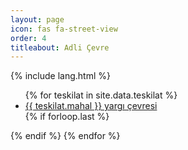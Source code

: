 ```yaml
---
layout: page
icon: fas fa-street-view
order: 4
titleabout: Adli Çevre
---
```


{% include lang.html %}

<div id="archives" class="pl-xl-3">
    <ul class="list-unstyled">  
    {% for teskilat in site.data.teskilat %}        
        <li>
        <span class="date day"></span> <span class="date month small text-muted ms-1"></span>      
        <a href="{{ '/adliye/?adliye=' | append: teskilat.mahal | prepend: site.baseurl | prepend: site.url }}">{{ teskilat.mahal }} yargı çevresi</a>
        </li>    
    {% if forloop.last %}</ul>{% endif %}
  {% endfor %}
</div>
